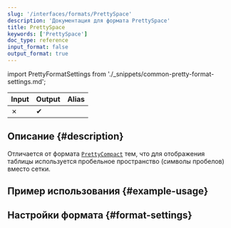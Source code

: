 ```yaml
---
slug: '/interfaces/formats/PrettySpace'
description: 'Документация для формата PrettySpace'
title: PrettySpace
keywords: ['PrettySpace']
doc_type: reference
input_format: false
output_format: true
---
```

import PrettyFormatSettings from './_snippets/common-pretty-format-settings.md';

| Input | Output  | Alias |
|-------|---------|-------|
| ✗     | ✔       |       |

## Описание {#description}

Отличается от формата [`PrettyCompact`](./PrettyCompact.md) тем, что для отображения таблицы используется пробельное пространство (символы пробелов) вместо сетки.

## Пример использования {#example-usage}

## Настройки формата {#format-settings}

<PrettyFormatSettings/>